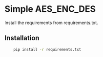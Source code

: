# Simple AES_ENC_DES

Install the requirements from requirements.txt.



## Installation

```bash
    pip install -r requirements.txt
```
    
